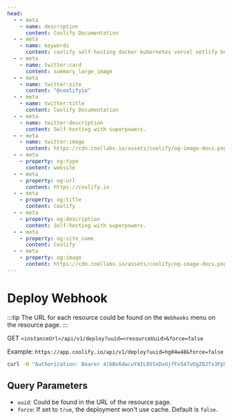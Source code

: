 ```yaml
---
head:
  - - meta
    - name: description
      content: Coolify Documentation
  - - meta
    - name: keywords
      content: coolify self-hosting docker kubernetes vercel netlify heroku render digitalocean aws gcp azure
  - - meta
    - name: twitter:card
      content: summary_large_image
  - - meta
    - name: twitter:site
      content: "@coolifyio"
  - - meta
    - name: twitter:title
      content: Coolify Documentation
  - - meta
    - name: twitter:description
      content: Self-hosting with superpowers.
  - - meta
    - name: twitter:image
      content: https://cdn.coollabs.io/assets/coolify/og-image-docs.png
  - - meta
    - property: og:type
      content: website
  - - meta
    - property: og:url
      content: https://coolify.io
  - - meta
    - property: og:title
      content: Coolify
  - - meta
    - property: og:description
      content: Self-hosting with superpowers.
  - - meta
    - property: og:site_name
      content: Coolify
  - - meta
    - property: og:image
      content: https://cdn.coollabs.io/assets/coolify/og-image-docs.png
---
```


# Deploy Webhook

:::tip
The URL for each resource could be found on the `Webhooks` menu on the resource page.
:::

GET `<instanceUrl>/api/v1/deploy?uuid=<resourceUuid>&force=false`

Example: `https://app.coolify.io/api/v1/deploy?uuid=hg04w48&force=false`

```bash
curl -H "Authorization: Bearer 4|bBx6dwcuY4IL05SxDvUjfFs547vOgZOJTx3Fp95rd76ff2dc" https://app.coolify.io/api/v1/deploy?uuid=hg04w48
```

## Query Parameters

- `uuid`: Could be found in the URL of the resource page.
- `force`: If set to `true`, the deployment won't use cache. Default is `false`.
